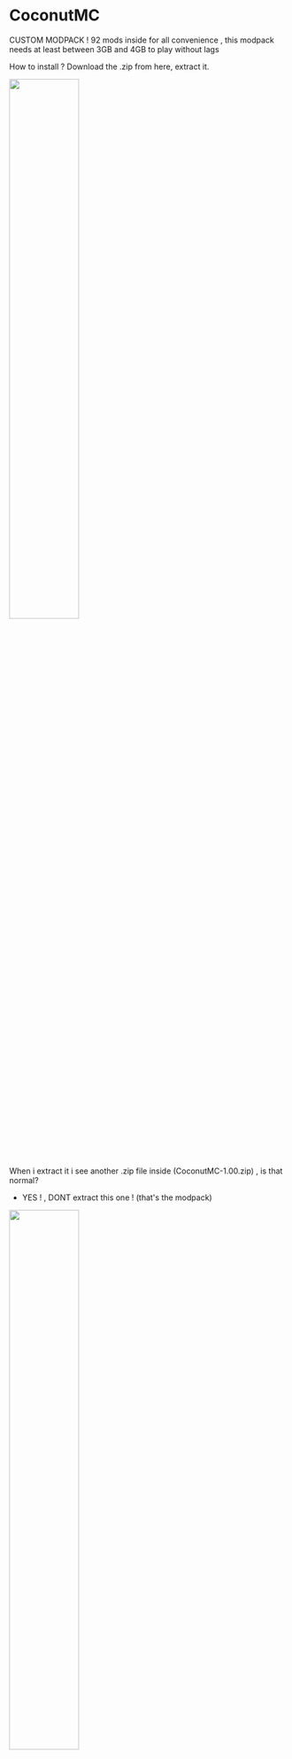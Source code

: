 
# CoconutMC

CUSTOM MODPACK ! 92 mods inside for all convenience , this modpack needs at least between 3GB and 4GB to play without lags

How to install ? 
Download the .zip from here, extract it. 

<img src="https://user-images.githubusercontent.com/74218901/132998049-e38ffcf5-61a3-40a9-bfc6-2cffab0a70f2.png" width=50% height=50%>

When i extract it i see another .zip file inside (CoconutMC-1.00.zip) , is that normal?
- YES ! , DONT extract this one ! (that's the modpack)
<img src="https://user-images.githubusercontent.com/74218901/132997629-dcbf8c93-c514-4090-865e-fcf889155573.png" width=50% height=50%>

Once that done you will open forge ( like here : https://files.minecraftforge.net/net/minecraftforge/forge/index_1.16.5.html )
1) Create custom profile
<img src="https://user-images.githubusercontent.com/74218901/132997638-96aff75e-47e5-46d1-8bf5-42b7a2ca4be9.png" width=50% height=50%>

2) import

<img src="https://user-images.githubusercontent.com/74218901/132997641-0221fffd-413f-4917-9659-fe48e9fe2f5e.png" width=50% height=50%>

3) take coconutMC-1.00.zip and that's it!
<img src="https://user-images.githubusercontent.com/74218901/132997645-df0b7e3c-b891-4b41-8ada-0543e3083271.png" width=50% height=50%>




Hey , i got a weird error , error 0 and crash logs tells me : Failed to write core dump. Minidumps are not enabled by default on client versions of Windows , what to do?

[follow this link , you'll thank me later](https://appuals.com/minecraft-failed-core-dump/)
 
